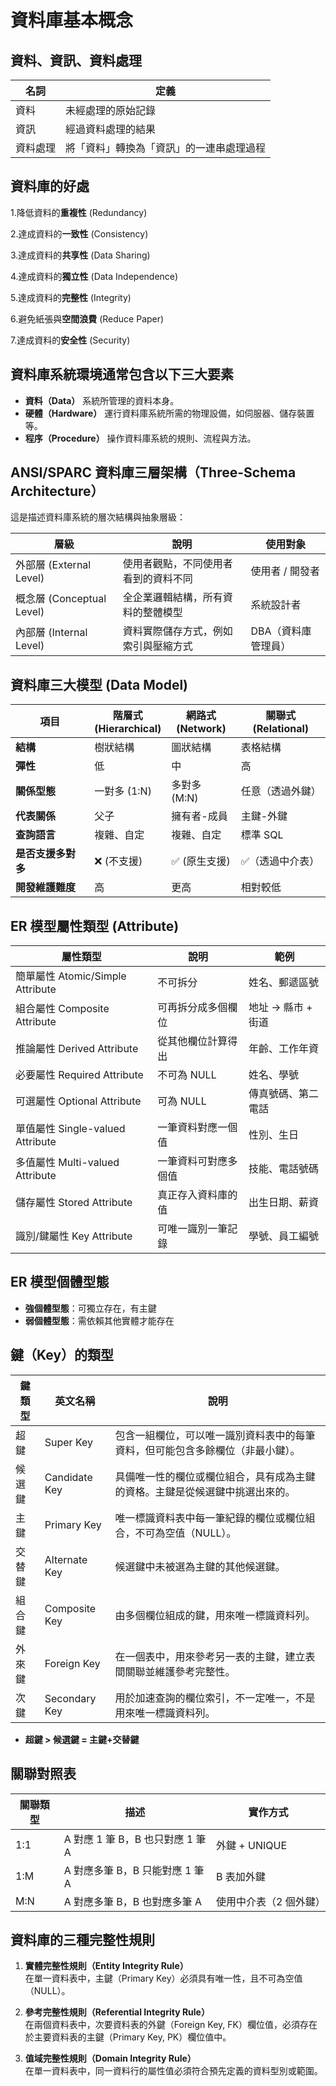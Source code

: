 # 資料庫基本概念

## 資料、資訊、資料處理
| 名詞 | 定義 |
|------|------|
| 資料 | 未經處理的原始記錄 |
| 資訊 | 經過資料處理的結果 |
| 資料處理 | 將「資料」轉換為「資訊」的一連串處理過程 |


## 資料庫的好處
1.降低資料的**重複性** (Redundancy)

2.達成資料的**一致性** (Consistency)

3.達成資料的**共享性** (Data Sharing)

4.達成資料的**獨立性** (Data Independence)

5.達成資料的**完整性** (Integrity)

6.避免紙張與**空間浪費** (Reduce Paper)

7.達成資料的**安全性** (Security)


## 資料庫系統環境通常包含以下三大要素
- **資料（Data）** 系統所管理的資料本身。
- **硬體（Hardware）** 運行資料庫系統所需的物理設備，如伺服器、儲存裝置等。
- **程序（Procedure）** 操作資料庫系統的規則、流程與方法。


## ANSI/SPARC 資料庫三層架構（Three-Schema Architecture）
這是描述資料庫系統的層次結構與抽象層級：

| 層級 | 說明 | 使用對象 |
|------|------|----------|
| 外部層 (External Level) | 使用者觀點，不同使用者看到的資料不同 | 使用者 / 開發者 |
| 概念層 (Conceptual Level) | 全企業邏輯結構，所有資料的整體模型 | 系統設計者 |
| 內部層 (Internal Level) | 資料實際儲存方式，例如索引與壓縮方式 | DBA（資料庫管理員） |


## 資料庫三大模型 (Data Model)
| 項目 | 階層式<br>(Hierarchical) | 網路式<br>(Network) | 關聯式<br>(Relational) |
|------|--------------------------|---------------------|------------------------|
| **結構**             | 樹狀結構       | 圖狀結構         | 表格結構           |
| **彈性**             | 低             | 中               | 高                 |
| **關係型態**        | 一對多 (1:N)   | 多對多 (M:N)     | 任意（透過外鍵）   |
| **代表關係**        | 父子           | 擁有者-成員      | 主鍵-外鍵          |
| **查詢語言**        | 複雜、自定     | 複雜、自定       | 標準 SQL           |
| **是否支援多對多**  | ❌ (不支援)    | ✅ (原生支援)    | ✅（透過中介表）   |
| **開發維護難度**    | 高             | 更高             | 相對較低           |


## ER 模型屬性類型 (Attribute)
| 屬性類型 | 說明 | 範例 |
|----------|------|------|
| 簡單屬性 Atomic/Simple Attribute | 不可拆分                 | 姓名、郵遞區號         |
| 組合屬性 Composite Attribute     | 可再拆分成多個欄位       | 地址 → 縣市 + 街道     |
| 推論屬性 Derived Attribute       | 從其他欄位計算得出       | 年齡、工作年資         |
| 必要屬性 Required Attribute      | 不可為 NULL              | 姓名、學號             |
| 可選屬性 Optional Attribute      | 可為 NULL                | 傳真號碼、第二電話     |
| 單值屬性 Single-valued Attribute | 一筆資料對應一個值       | 性別、生日             |
| 多值屬性 Multi-valued Attribute  | 一筆資料可對應多個值     | 技能、電話號碼         |
| 儲存屬性 Stored Attribute        | 真正存入資料庫的值       | 出生日期、薪資         |
| 識別/鍵屬性 Key Attribute        | 可唯一識別一筆記錄       | 學號、員工編號         |


## ER 模型個體型態
- **強個體型態**：可獨立存在，有主鍵
- **弱個體型態**：需依賴其他實體才能存在


## 鍵（Key）的類型
| 鍵類型 | 英文名稱 | 說明 |
|--------|----------|------|
| 超鍵       | Super Key        | 包含一組欄位，可以唯一識別資料表中的每筆資料，但可能包含多餘欄位（非最小鍵）。  |
| 候選鍵     | Candidate Key    | 具備唯一性的欄位或欄位組合，具有成為主鍵的資格。主鍵是從候選鍵中挑選出來的。    |
| 主鍵       | Primary Key      | 唯一標識資料表中每一筆紀錄的欄位或欄位組合，不可為空值（NULL）。                |
| 交替鍵     | Alternate Key    | 候選鍵中未被選為主鍵的其他候選鍵。                                              |
| 組合鍵     | Composite Key    | 由多個欄位組成的鍵，用來唯一標識資料列。                                        |
| 外來鍵     | Foreign Key      | 在一個表中，用來參考另一表的主鍵，建立表間關聯並維護參考完整性。                |
| 次鍵       | Secondary Key    | 用於加速查詢的欄位索引，不一定唯一，不是用來唯一標識資料列。                    |
- **超鍵 > 候選鍵 = 主鍵+交替鍵**


## 關聯對照表
| 關聯類型 | 描述                      | 實作方式         |
| ---- | ----------------------- | ------------ |
| 1\:1  | A 對應 1 筆 B，B 也只對應 1 筆 A | 外鍵 + UNIQUE  |
| 1\:M | A 對應多筆 B，B 只能對應 1 筆 A   | B 表加外鍵       |
| M\:N | A 對應多筆 B，B 也對應多筆 A      | 使用中介表（2 個外鍵） |


## 資料庫的三種完整性規則
1. **實體完整性規則（Entity Integrity Rule）**  
    在單一資料表中，主鍵（Primary Key）必須具有唯一性，且不可為空值（NULL）。

2. **參考完整性規則（Referential Integrity Rule）**  
    在兩個資料表中，次要資料表的外鍵（Foreign Key, FK）欄位值，必須存在於主要資料表的主鍵（Primary Key, PK）欄位值中。

3. **值域完整性規則（Domain Integrity Rule）**  
    在單一資料表中，同一資料行的屬性值必須符合預先定義的資料型別或範圍。

